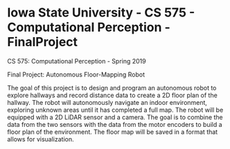 # Iowa State University - CS 575 - Computational Perception - FinalProject
CS 575: Computational Perception - Spring 2019

Final Project: Autonomous Floor-Mapping Robot

The goal of this project is to design and program an autonomous robot to explore hallways and record distance data to create a 2D floor plan of the hallway. The robot will autonomously navigate an indoor environment, exploring unknown areas until it has completed a full map. The robot will be equipped with a 2D LiDAR sensor and a camera. The goal is to combine the data from the two sensors with the data from the motor encoders to build a floor plan of the environment. The floor map will be saved in a format that allows for visualization.
